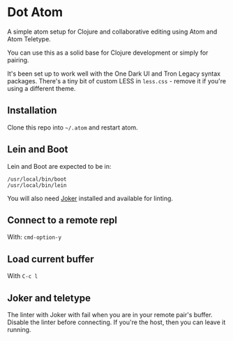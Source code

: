 # Dot Atom

A simple atom setup for Clojure and collaborative editing using Atom and Atom Teletype. 

You can use this as a solid base for Clojure development or simply for pairing. 

It's been set up to work well with the One Dark UI and Tron Legacy syntax packages. There's a tiny bit of custom LESS in `less.css` - remove it if you're using a different theme.

## Installation

Clone this repo into `~/.atom` and restart atom.

## Lein and Boot

Lein and Boot are expected to be in:

```
/usr/local/bin/boot
/usr/local/bin/lein
```

You will also need [Joker](https://github.com/candid82/joker) installed and available for linting. 

## Connect to a remote repl

With: `cmd-option-y`

## Load current buffer

With `C-c l`

## Joker and teletype

The linter with Joker with fail when you are in your remote pair's buffer. Disable the linter before connecting. If you're the host, then you can leave it running.

